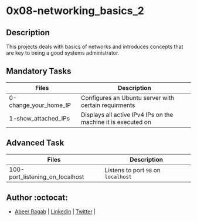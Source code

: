 # 0x08-networking_basics_2

## Description

This projects deals with basics of networks and introduces concepts that are key to being a good systems administrator.

## Mandatory Tasks

| Files | Description |
| ----- | ----------- |
| 0-change_your_home_IP | Configures an Ubuntu server with certain requirments |
| 1-show_attached_IPs | Displays all active IPv4 IPs on the machine it is executed on |

## Advanced Task

| Files | Description |
| ----- | ----------- |
|100-port_listening_on_localhost | Listens to port `98` on `localhost` |

## Author :octocat:

- [Abeer Ragab](https://github.com/Abeer-M-Ali) | [Linkedin](https://www.linkedin.com/in/abeer-ragab-b25872260/) | [Twitter]([https://twitter.com/abeerragab5211) |
